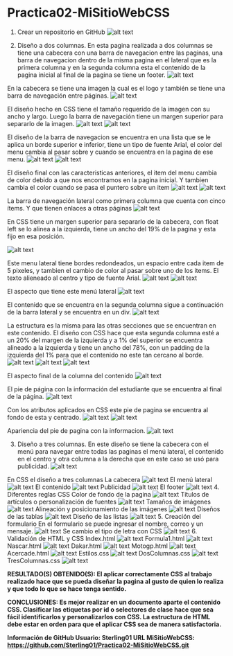 # Practica02-MiSitioWebCSS
1. Crear un repositorio en GitHub
![alt text](https://github.com/Sterling01/Practica02-MiSitioWebCSS/blob/master/informe/1.png)

2. Diseño a dos columnas.
En esta pagina realizada a dos columnas se tiene una cabecera con una barra de navegacion entre las paginas, una barra de navegacion dentro de la misma pagina en el lateral que es la primera columna y en la segunda columna esta el contenido de la pagina inicial al final de la pagina se tiene un footer.
![alt text](https://github.com/Sterling01/Practica02-MiSitioWebCSS/blob/master/informe/2.png)

En la cabecera se tiene una imagen la cual es el logo y también se tiene una barra de navegación entre páginas.
![alt text](https://github.com/Sterling01/Practica02-MiSitioWebCSS/blob/master/informe/3.png) 

El diseño hecho en CSS tiene el tamaño requerido de la imagen con su ancho y largo. Luego la barra de navegación tiene un margen superior para separarlo de la imagen.
![alt text](https://github.com/Sterling01/Practica02-MiSitioWebCSS/blob/master/informe/4.png) ![alt text](https://github.com/Sterling01/Practica02-MiSitioWebCSS/blob/master/informe/5.png)

El diseño de la barra de navegacion se encuentra en una lista que se le aplica un borde superior e inferior, tiene un tipo de fuente Arial, el color del menu cambia al pasar sobre y cuando se encuentra en la pagina de ese menu.
![alt text](https://github.com/Sterling01/Practica02-MiSitioWebCSS/blob/master/informe/6.png) ![alt text](https://github.com/Sterling01/Practica02-MiSitioWebCSS/blob/master/informe/7.png) 

El diseño final con las caracteristicas anteriores, el item del menu cambia de color debido a que nos encontramos en la pagina inicial. Y tambien cambia el color cuando se pasa el puntero sobre un item
![alt text](https://github.com/Sterling01/Practica02-MiSitioWebCSS/blob/master/informe/8.png) 
![alt text](https://github.com/Sterling01/Practica02-MiSitioWebCSS/blob/master/informe/9.png)

La barra de navegación lateral como primera columna que cuenta con cinco ítems. Y que tienen enlaces a otras páginas
![alt text](https://github.com/Sterling01/Practica02-MiSitioWebCSS/blob/master/informe/10.png) 

En CSS tiene un margen superior para separarlo de la cabecera, con float left se lo alinea a la izquierda, tiene un ancho del 19% de la pagina y esta fijo en esa posición.

![alt text](https://github.com/Sterling01/Practica02-MiSitioWebCSS/blob/master/informe/11.png) 

Este menu lateral tiene bordes redondeados, un espacio entre cada item de 5 pixeles, y tambien el cambio de color al pasar sobre uno de los items. El texto alieneado al centro y tipo de fuente Arial.
![alt text](https://github.com/Sterling01/Practica02-MiSitioWebCSS/blob/master/informe/12.png) ![alt text](https://github.com/Sterling01/Practica02-MiSitioWebCSS/blob/master/informe/13.png)  

El aspecto que tiene este menú lateral
![alt text](https://github.com/Sterling01/Practica02-MiSitioWebCSS/blob/master/informe/14.png)

El contenido que se encuentra en la segunda columna sigue a continuación de la barra lateral y se encuentra en un div.
![alt text](https://github.com/Sterling01/Practica02-MiSitioWebCSS/blob/master/informe/15.png)

La estructura es la misma para las otras secciones que se encuentran en este contenido.
El diseño con CSS hace que esta segunda columna esté a un 20% del margen de la izquierda y a 1% del superior se encuentra alineado a la izquierda y tiene un ancho del 78%, con un padding de la izquierda del 1% para que el contenido no este tan cercano al borde.
![alt text](https://github.com/Sterling01/Practica02-MiSitioWebCSS/blob/master/informe/16.png)
![alt text](https://github.com/Sterling01/Practica02-MiSitioWebCSS/blob/master/informe/17.png)
![alt text](https://github.com/Sterling01/Practica02-MiSitioWebCSS/blob/master/informe/18.png)

El aspecto final de la columna del contenido
![alt text](https://github.com/Sterling01/Practica02-MiSitioWebCSS/blob/master/informe/19.png)

El pie de página con la información del estudiante que se encuentra al final de la página.
![alt text](https://github.com/Sterling01/Practica02-MiSitioWebCSS/blob/master/informe/20.png)

Con los atributos aplicados en CSS este pie de pagina se encuentra al fondo de esta y centrado.
![alt text](https://github.com/Sterling01/Practica02-MiSitioWebCSS/blob/master/informe/21.png) ![alt text](https://github.com/Sterling01/Practica02-MiSitioWebCSS/blob/master/informe/22.png)    

Apariencia del pie de pagina con la informacion.
![alt text](https://github.com/Sterling01/Practica02-MiSitioWebCSS/blob/master/informe/23.png) 

3. Diseño a tres columnas.
En este diseño se tiene la cabecera con el menú para navegar entre todas las paginas el menú lateral, el contenido en el centro y otra columna a la derecha que en este caso se usó para publicidad.
![alt text](https://github.com/Sterling01/Practica02-MiSitioWebCSS/blob/master/informe/24.png)

En CSS el diseño a tres columnas
La cabecera
![alt text](https://github.com/Sterling01/Practica02-MiSitioWebCSS/blob/master/informe/25.png)
El menú lateral
![alt text](https://github.com/Sterling01/Practica02-MiSitioWebCSS/blob/master/informe/26.png) 
El contenido
![alt text](https://github.com/Sterling01/Practica02-MiSitioWebCSS/blob/master/informe/27.png) 
Publicidad
![alt text](https://github.com/Sterling01/Practica02-MiSitioWebCSS/blob/master/informe/28.png) 
El footer
![alt text](https://github.com/Sterling01/Practica02-MiSitioWebCSS/blob/master/informe/29.png) 
4. Diferentes reglas CSS
Color de fondo de la pagina
![alt text](https://github.com/Sterling01/Practica02-MiSitioWebCSS/blob/master/informe/30.png) 
Títulos de artículos o personalización de fuentes
![alt text](https://github.com/Sterling01/Practica02-MiSitioWebCSS/blob/master/informe/31.png) 
Tamaños de imágenes
![alt text](https://github.com/Sterling01/Practica02-MiSitioWebCSS/blob/master/informe/32.png) 
Alineación y posicionamiento de las imágenes
![alt text](https://github.com/Sterling01/Practica02-MiSitioWebCSS/blob/master/informe/33.png) 
Diseños de las tablas
![alt text](https://github.com/Sterling01/Practica02-MiSitioWebCSS/blob/master/informe/34.png)
Diseño de las listas
![alt text](https://github.com/Sterling01/Practica02-MiSitioWebCSS/blob/master/informe/35.png) 
5. Creación del formulario
En el formulario se puede ingresar el nombre, correo y un mensaje.
![alt text](https://github.com/Sterling01/Practica02-MiSitioWebCSS/blob/master/informe/36.png) 
Se cambio el tipo de letra con CSS
![alt text](https://github.com/Sterling01/Practica02-MiSitioWebCSS/blob/master/informe/37.png) 
6. Validación de HTML y CSS
Index.html
![alt text](https://github.com/Sterling01/Practica02-MiSitioWebCSS/blob/master/informe/38.png) 
Formula1.html
![alt text](https://github.com/Sterling01/Practica02-MiSitioWebCSS/blob/master/informe/39.png) 
Nascar.html
![alt text](https://github.com/Sterling01/Practica02-MiSitioWebCSS/blob/master/informe/40.png) 
Dakar.html
![alt text](https://github.com/Sterling01/Practica02-MiSitioWebCSS/blob/master/informe/41.png) 
Motogp.html
![alt text](https://github.com/Sterling01/Practica02-MiSitioWebCSS/blob/master/informe/42.png) 
Acercade.html
![alt text](https://github.com/Sterling01/Practica02-MiSitioWebCSS/blob/master/informe/43.png) 
Estilos.css
![alt text](https://github.com/Sterling01/Practica02-MiSitioWebCSS/blob/master/informe/44.png) 
DosColumnas.css
![alt text](https://github.com/Sterling01/Practica02-MiSitioWebCSS/blob/master/informe/45.png) 
TresColumnas.css
![alt text](https://github.com/Sterling01/Practica02-MiSitioWebCSS/blob/master/informe/46.png) 

<strong>RESULTADO(S) OBTENIDO(S): El aplicar correctamente CSS al trabajo realizado hace que se pueda diseñar la pagina al gusto de quien lo realiza y que todo lo que se hace tenga sentido.
  
CONCLUSIONES: Es mejor realizar en un documento aparte el contenido CSS. Clasificar las etiquetas por id o selectores de clase hace que sea fácil identificarlos y personalizarlos con CSS. La estructura de HTML debe estar en orden para que el aplicar CSS sea de manera satisfactoria.

Información de GitHub
Usuario: Sterling01
URL MiSitioWebCSS: https://github.com/Sterling01/Practica02-MiSitioWebCSS.git</strong> 

